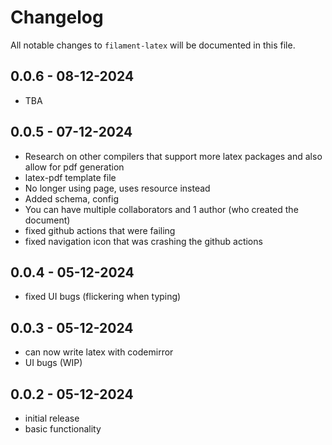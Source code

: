 # Changelog

All notable changes to `filament-latex` will be documented in this file.

## 0.0.6 - 08-12-2024

- TBA

## 0.0.5 - 07-12-2024
- Research on other compilers that support more latex packages and also allow for pdf generation
- latex-pdf template file
-  No longer using page, uses resource instead
-  Added schema, config
-  You can have multiple collaborators and 1 author (who created the document)
-  fixed github actions that were failing
-  fixed navigation icon that was crashing the github actions

## 0.0.4 - 05-12-2024

- fixed UI bugs (flickering when typing)

## 0.0.3 - 05-12-2024

- can now write latex with codemirror
- UI bugs (WIP)

## 0.0.2 - 05-12-2024

- initial release
- basic functionality
